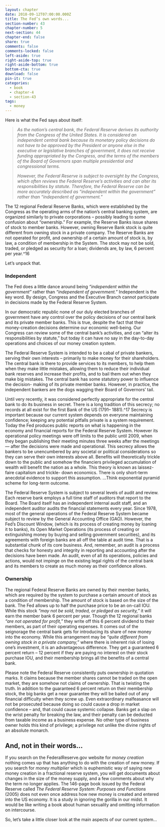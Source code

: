 ```yaml
---
layout: chapter
date: 2018-09-12T07:00:00.000Z
title: The Fed’s own words...
section-number: 43
chapter-number: 5
next-section: 44
chapter-end: false
share: true
comments: false
comments-locked: false
left-aside: true
right-aside-top: true
right-aside-bottom: true
bottom-cta: true
download: false
pin-it: true
categories:
  - book
  - chapter-4
  - section-43
tags:
  - money
---
```

Here is what the Fed says about itself:

> _As the nation’s central bank, the Federal Reserve derives its authority from the
> Congress of the United States. It is considered an independent central bank
> because its monetary policy decisions do not have to be approved by the
> President or anyone else in the executive or legislative branches of government,
> it does not receive funding appropriated by the Congress, and the terms of
> the members of the Board of Governors span multiple presidential and
> congressional terms._
>
> _However, the Federal Reserve is subject to oversight by the Congress, which
> often reviews the Federal Reserve’s activities and can alter its responsibilities
> by statute. Therefore, the Federal Reserve can be more accurately described as
> “independent within the government” rather than “independent of government.”_

The 12 regional Federal Reserve Banks, which were established by the Congress
as the operating arms of the nation’s central banking system, are organized
similarly to private corporations – possibly leading to some confusion about
“ownership.” For example, the Reserve Banks issue shares of stock to member
banks. However, owning Reserve Bank stock is quite different from owning
stock in a private company. The Reserve Banks are not operated for profit, and
ownership of a certain amount of stock is, by law, a condition of membership
in the System. The stock may not be sold, traded, or pledged as security for a
loan; dividends are, by law, 6 percent per year.^16

Let’s unpack that.

### Independent

The Fed does a little dance around being _“independent within the
government”_ rather than _“independent of government.”_ Independent is
the key word. By design, Congress and the Executive Branch cannot
participate in decisions made by the Federal Reserve System.

In our democratic republic none of our duly elected branches
of government have any control over the policy decisions of our central bank and its private member banks. This is true, despite
the fact that their money-creation decisions determine our economic
well-being. Our Congress can review some of the central bank’s
activities, and can “alter its responsibilities by statute,” but today it can
have no say in the day-to-day operations and choices of our money
creation system.

The Federal Reserve System is intended to be a cabal of private
bankers, serving their own interests – primarily to make money for
their shareholders. The central bank is there to provide services to
its members, to help them when they make little mistakes, allowing
them to reduce their individual bank reserves and increase their
profits, and to bail them out when they make big mistakes. The
central bank has some statutory power to influence the decision-
making of its private member banks. However, in practice, the
independent bankers are the dogs wagging their Board of
Governors’ tail.

Until very recently, it was considered perfectly appropriate for the
central bank to do its business in secret. There is a long tradition of
this secrecy; no records at all exist for the first Bank of the US (1791–
1881).^17 Secrecy is important because our current system depends
on everyone maintaining confidence; keeping any potential pitfalls
private is a system requirement. Today the Fed produces public
reports on what is happening in the economy and financial reports
for the Federal Reserve System. However its operational policy
meetings were off limits to the public until 2009, when they began
publishing their meeting minutes three weeks after the meetings — after the decisions were made and operational. This secrecy allows the bankers to be unencumbered by any societal or political considerations so they can serve their own interests above all. Benefits will theoretically trickle down to the public and somehow the
financiers privileged accumulation of wealth will benefit the nation as
a whole. This theory is known as laissez-faire capitalism and trickle-
down economics. There is only short-term anecdotal evidence to
support this assumption. ...Think exponential pyramid scheme for
long-term outcome.

The Federal Reserve System is subject to several levels of audit and
review. Each reserve bank employs a full time staff of auditors
that report to the Board. The Board itself has an independent
internal audit staff, and an independent auditor audits the financial
statements every year. Since 1978, most of the general operations of
the Federal Reserve System became subject to review by the General
Accounting Office (GAO). However, the Fed’s Discount Window,
(which is its process of creating money by loaning it to banks), its
Open Market Operations (its process of creating or extinguishing
money by buying and selling government securities), and its
agreements with foreign banks are all off the table at audit time. That
is a substantial chunk of its core business. And, remember, an audit
is a process that checks for honesty and integrity in reporting and
accounting after the decisions have been made. An audit, even of
all its operations, policies and actions, would not impinge on the
existing legal rights of the central bank and its members to create as
much money as their confidence allows.

### Ownership

The regional Federal Reserve Banks are owned by their member banks,
which are required by the system to purchase a certain amount of
stock as a condition of membership. The amount of stock is based
on the size of the bank. The Fed allows up to half the purchase
price to be an on-call IOU. While this stock _“may not be sold, traded,
or pledged as security,”_ it will earn the member bank 6 percent per
year. Though the 12 regional banks _“are not operated for profit,”_ they
write off this 6 percent dividend to their members, as part of their
operating expenses. It comes out of the seignorage the central bank
gets for introducing its share of new money into the economy. While
this arrangement may be _“quite different from owning stock in a private
company,”_ where there is inherent risk of losing one’s investment, it is
an advantageous difference. They get a guaranteed 6 percent return –
12 percent if they are paying no interest on their stock purchase IOU,
and their membership brings all the benefits of a central bank.

Please note the Federal Reserve consistently puts ownership in
quotation marks. It claims because the member shares cannot be traded on the open market, they are somehow not claims of
ownership. That is twisting the truth. In addition to the guaranteed
6 percent return on their membership stock, the big banks get a near
guarantee they will be bailed out of any financial difficulty when they
screw up. Even extraordinary malfeasance will not be prosecuted
because doing so could cause a drop in market confidence – and, that
could cause systemic collapse. Banks get a slap on the wrist penalty
for breaking the law, and their penalty can be deducted from taxable
income as a business expense. No other type of business owner holds
this kind of privilege; a privilege not unlike the divine rights of an
absolute monarch.

## And, not in their words...

If you search on the FederalReserve.gov website for _money creation_
nothing comes up that has anything to do with the creation of new
money. If you search for _money multiplier_ which is euphemistic way
of saying new money creation in a fractional reserve system, you will
get documents about changes in the size of the money supply, and a
few comments about why the term no longer applies. The 146-page
book issued by the Federal Reserve called _The Federal Reserve System:
Purposes and Functions_ (2005) does not even once address how new
money is created and entered into the US economy. It is a study in
ignoring the gorilla in our midst. It would be like writing a book
about human sexuality and omitting information on intercourse.

So, let’s take a little closer look at the main aspects of our
current system...
